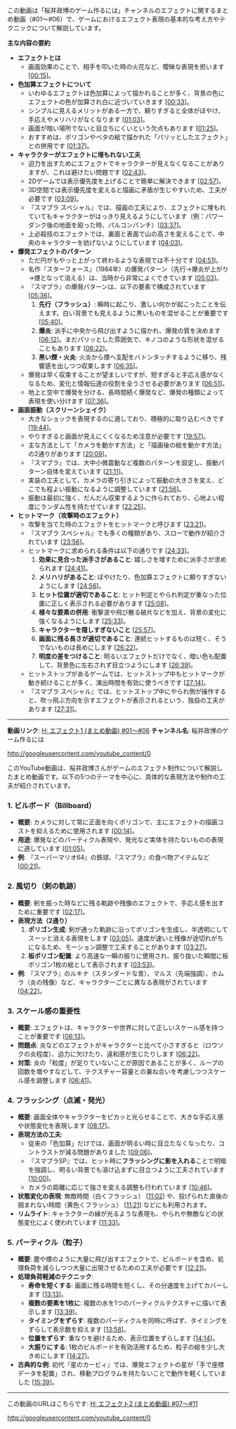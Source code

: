 この動画は「桜井政博のゲーム作るには」チャンネルのエフェクトに関するまとめ動画（#01～#06）で、ゲームにおけるエフェクト表現の基本的な考え方やテクニックについて解説しています。

**主な内容の要約**

* **エフェクトとは**
    * 画面効果のことで、相手を叩いた時の火花など、曖昧な表現を担います [[00:15](http://www.youtube.com/watch?v=4D-Lw7lFuD0&t=15)]。
* **色加算エフェクトについて**
    * いわゆるエフェクトは色加算によって描かれることが多く、背景の色にエフェクトの色が加算され白に近づいていきます [[00:33](http://www.youtube.com/watch?v=4D-Lw7lFuD0&t=33)]。
    * シンプルに見えるメリットがある一方で、頼りすぎると全体がぼやけ、手応えやメリハリがなくなります [[01:03](http://www.youtube.com/watch?v=4D-Lw7lFuD0&t=63)]。
    * 画面が暗い場所でないと目立ちにくいという欠点もあります [[01:25](http://www.youtube.com/watch?v=4D-Lw7lFuD0&t=85)]。
    * おすすめは、ポリゴンやベタの絵で描かれた「パリッとしたエフェクト」との併用です [[01:37](http://www.youtube.com/watch?v=4D-Lw7lFuD0&t=97)]。
* **キャラクターがエフェクトに埋もれない工夫**
    * 迫力を出すためにエフェクトでキャラクターが見えなくなることがありますが、これは避けたい問題です [[02:43](http://www.youtube.com/watch?v=4D-Lw7lFuD0&t=163)]。
    * 2Dゲームでは表示優先度を上げることで簡単に解決できます [[02:57](http://www.youtube.com/watch?v=4D-Lw7lFuD0&t=177)]。
    * 3D空間では表示優先度を変えると描画に矛盾が生じやすいため、工夫が必要です [[03:09](http://www.youtube.com/watch?v=4D-Lw7lFuD0&t=189)]。
    * 『スマブラ スペシャル』では、描画の工夫により、エフェクトに埋もれていてもキャラクターがはっきり見えるようにしています（例：パワーダンク後の地面を殴った時、パルコンパンチ）[[03:37](http://www.youtube.com/watch?v=4D-Lw7lFuD0&t=217)]。
    * 上必殺技のエフェクトでは、裏面と表面で山の高さを変えることで、中央のキャラクターを妨げないようにしています [[04:03](http://www.youtube.com/watch?v=4D-Lw7lFuD0&t=243)]。
* **爆発エフェクトのパターン**
    * ただ円がもやっと上がって終わるような表現では不十分です [[04:51](http://www.youtube.com/watch?v=4D-Lw7lFuD0&t=291)]。
    * 名作『スターフォース』（1984年）の爆発パターン（先行→爆炎が上がり→煙となって消える）は、当時から非常によくできています [[05:03](http://www.youtube.com/watch?v=4D-Lw7lFuD0&t=303)]。
    * 『スマブラ』の爆発パターンは、以下の要素で構成されています [[05:36](http://www.youtube.com/watch?v=4D-Lw7lFuD0&t=336)]。
        1.  **先行（フラッシュ）**: 瞬時に起こり、激しい何かが起こったことを伝えます。白い背景でも見えるように黒いものを混ぜることが重要です [[05:40](http://www.youtube.com/watch?v=4D-Lw7lFuD0&t=340)]。
        2.  **爆炎**: 派手に中央から飛び出すように描かれ、爆発の質を決めます [[06:12](http://www.youtube.com/watch?v=4D-Lw7lFuD0&t=372)]。まだパリッとした雰囲気で、キノコのような形状を混ぜることもあります [[06:22](http://www.youtube.com/watch?v=4D-Lw7lFuD0&t=382)]。
        3.  **黒い煙・火炎**: 火炎から煙へ支配をバトンタッチするように移り、残響感を出しつつ収束します [[06:35](http://www.youtube.com/watch?v=4D-Lw7lFuD0&t=395)]。
    * 爆発は早く収束することが望ましいですが、短すぎると手応え感がなくなるため、変化と情報伝達の役割を全うさせる必要があります [[06:51](http://www.youtube.com/watch?v=4D-Lw7lFuD0&t=411)]。
    * 地上と空中で爆発を分ける、長時間続く爆発など、爆発の種類によって表現を使い分けます [[07:36](http://www.youtube.com/watch?v=4D-Lw7lFuD0&t=456)]。
* **画面振動（スクリーンシェイク）**
    * 大きなショックを表現するのに適しており、積極的に取り込むべきです [[19:44](http://www.youtube.com/watch?v=4D-Lw7lFuD0&t=1184)]。
    * やりすぎると画面が見えにくくなるため注意が必要です [[19:57](http://www.youtube.com/watch?v=4D-Lw7lFuD0&t=1197)]。
    * 主な方法として「カメラを動かす方法」と「描画後の絵を動かす方法」の2通りがあります [[20:09](http://www.youtube.com/watch?v=4D-Lw7lFuD0&t=1209)]。
    * 『スマブラ』では、大中小微震動など複数のパターンを設定し、振動パターン自体を変えています [[21:11](http://www.youtube.com/watch?v=4D-Lw7lFuD0&t=1271)]。
    * 実装の工夫として、カメラの寄り引きによって振動の大きさを変え、どこでも程よい振動になるように調整しています [[21:56](http://www.youtube.com/watch?v=4D-Lw7lFuD0&t=1316)]。
    * 振動は最初に強く、だんだん収束するように作られており、心地よい程度にランダム性を持たせています [[22:25](http://www.youtube.com/watch?v=4D-Lw7lFuD0&t=1345)]。
* **ヒットマーク（攻撃時のエフェクト）**
    * 攻撃を当てた時のエフェクトをヒットマークと呼びます [[23:21](http://www.youtube.com/watch?v=4D-Lw7lFuD0&t=1401)]。
    * 『スマブラ スペシャル』でも多くの種類があり、スローで動作が紹介されています [[23:56](http://www.youtube.com/watch?v=4D-Lw7lFuD0&t=1436)]。
    * ヒットマークに求められる条件は以下の通りです [[24:33](http://www.youtube.com/watch?v=4D-Lw7lFuD0&t=1473)]。
        1.  **効果に見合った派手さがあること**: 嬉しさを増すために派手さが求められます [[24:41](http://www.youtube.com/watch?v=4D-Lw7lFuD0&t=1481)]。
        2.  **メリハリがあること**: ぼやけたり、色加算エフェクトに頼りすぎないようにします [[24:56](http://www.youtube.com/watch?v=4D-Lw7lFuD0&t=1496)]。
        3.  **ヒット位置が適切であること**: ヒット判定とやられ判定が重なった位置に正しく表示される必要があります [[25:08](http://www.youtube.com/watch?v=4D-Lw7lFuD0&t=1508)]。
        4.  **様々な要素の併用**: 衝撃波や飛び散る破片などを加え、背景の変化に強くなるようにします [[25:33](http://www.youtube.com/watch?v=4D-Lw7lFuD0&t=1533)]。
        5.  **キャラクターを隠しすぎないこと** [[25:57](http://www.youtube.com/watch?v=4D-Lw7lFuD0&t=1557)]。
        6.  **画面に残る長さが適切であること**: 連続ヒットするものは短く、そうでないものは長めにします [[26:22](http://www.youtube.com/watch?v=4D-Lw7lFuD0&t=1582)]。
        7.  **明度の差をつけること**: 明るいエフェクトだけでなく、暗い色も配置して、背景色に左右されず目立つようにします [[26:39](http://www.youtube.com/watch?v=4D-Lw7lFuD0&t=1599)]。
    * ヒットストップがあるゲームでは、ヒットストップ中もヒットマークが動き続けることが多く、演出時間を有効に使うべきです [[27:14](http://www.youtube.com/watch?v=4D-Lw7lFuD0&t=1634)]。
    * 『スマブラ スペシャル』では、ヒットストップ中にやられ側が操作すると、吹っ飛ぶ方向を示すエフェクトが表示されるという、独自の工夫があります [[27:31](http://www.youtube.com/watch?v=4D-Lw7lFuD0&t=1651)]。

---

**動画リンク**: [H: エフェクト1 (まとめ動画) #01～#06](http://www.youtube.com/watch?v=4D-Lw7lFuD0)
**チャンネル名**: 桜井政博のゲーム作るには



http://googleusercontent.com/youtube_content/0












このYouTube動画は、桜井政博さんがゲームのエフェクト制作について解説したまとめ動画です。以下の5つのテーマを中心に、具体的な表現方法や制作の工夫が紹介されています。

### 1. ビルボード（Billboard）
* **概要**: カメラに対して常に正面を向くポリゴンで、主にエフェクトの描画コストを抑えるために使用されます [[00:14](http://www.youtube.com/watch?v=tnwib5xUptc&t=14)]。
* **用途**: 爆発などのパーティクル表現や、発光など実体を持たないものの表現に適しています [[01:05](http://www.youtube.com/watch?v=tnwib5xUptc&t=65)]。
* **例**: 『スーパーマリオ64』の鉄球、『スマブラ』の食べ物アイテムなど [[00:21](http://www.youtube.com/watch?v=tnwib5xUptc&t=21)]。

### 2. 風切り（剣の軌跡）
* **概要**: 剣を振った時などに残る軌跡や残像のエフェクトで、手応え感を出すために重要です [[02:17](http://www.youtube.com/watch?v=tnwib5xUptc&t=137)]。
* **表現方法（2通り）**
    1.  **ポリゴン生成**: 剣が通った軌跡に沿ってポリゴンを生成し、半透明にしてスーッと消える表現をします [[03:05](http://www.youtube.com/watch?v=tnwib5xUptc&t=185)]。速度が速いと残像が途切れがちになるため、モーション調整で工夫することがあります [[03:27](http://www.youtube.com/watch?v=tnwib5xUptc&t=207)]。
    2.  **板ポリゴン配置**: より高速な一瞬の振りに使用され、振り抜いた瞬間に板ポリゴン1枚の絵として表示されます [[03:53](http://www.youtube.com/watch?v=tnwib5xUptc&t=233)]。
* **例**: 『スマブラ』のルキナ（スタンダードな青）、マルス（先端強調）、ホムラ（炎の残像）など、キャラクターごとに異なる表現がされています [[04:22](http://www.youtube.com/watch?v=tnwib5xUptc&t=262)]。

### 3. スケール感の重要性
* **概要**: エフェクトは、キャラクターや世界に対して正しいスケール感を持つことが重要です [[06:13](http://www.youtube.com/watch?v=tnwib5xUptc&t=373)]。
* **問題点**: 炎などのエフェクトがキャラクターと比べて小さすぎると（ロウソクの炎程度）、迫力に欠けたり、違和感が生じたりします [[06:22](http://www.youtube.com/watch?v=tnwib5xUptc&t=382)]。
* **対策**: 炎の「粒度」が足りていないことが原因であることが多く、ループの回数を増やすなどして、テクスチャー容量との兼ね合いを考慮しつつスケール感を調整します [[06:41](http://www.youtube.com/watch?v=tnwib5xUptc&t=401)]。

### 4. フラッシング（点滅・発光）
* **概要**: 画面全体やキャラクターをピカッと光らせることで、大きな手応え感や状態変化を表現します [[08:17](http://www.youtube.com/watch?v=tnwib5xUptc&t=497)]。
* **表現方法の工夫**:
    * 従来の「色加算」だけでは、画面が明るい時に目立たなくなったり、コントラストが減る問題がありました [[09:06](http://www.youtube.com/watch?v=tnwib5xUptc&t=546)]。
    * 『スマブラSP』では、ヒット時に**フラッシングに影を入れる**ことで明暗を強調し、明るい背景でも溶け込まずに目立つように工夫されています [[10:00](http://www.youtube.com/watch?v=tnwib5xUptc&t=600)]。
    * カメラの距離に応じて強さを変える調整も行われています [[10:46](http://www.youtube.com/watch?v=tnwib5xUptc&t=646)]。
* **状態変化の表現**: 無敵時間（白くフラッシュ） [[11:02](http://www.youtube.com/watch?v=tnwib5xUptc&t=662)] や、投げられた直後の掴まれない時間（黄色くフラッシュ） [[11:21](http://www.youtube.com/watch?v=tnwib5xUptc&t=681)] などにも利用されます。
* **リムライト**: キャラクターの縁が光るような表現も、やられや無敵などの状態変化によく使われています [[11:33](http://www.youtube.com/watch?v=tnwib5xUptc&t=693)]。

### 5. パーティクル（粒子）
* **概要**: 塵や煙のように大量に飛び出すエフェクトで、ビルボードを含め、処理負荷を減らしつつ大量に出現させるための工夫が必要です [[12:21](http://www.youtube.com/watch?v=tnwib5xUptc&t=741)]。
* **処理負荷軽減のテクニック**:
    * **寿命を短くする**: 画面に残る時間を短くし、その分速度を上げてカバーします [[13:13](http://www.youtube.com/watch?v=tnwib5xUptc&t=793)]。
    * **複数の要素を1枚に**: 複数の水を1つのパーティクルテクスチャに描いて表示します [[13:39](http://www.youtube.com/watch?v=tnwib5xUptc&t=819)]。
    * **タイミングをずらす**: 複数のパーティクルを同時に呼ばず、タイミングをずらして表示数を抑えます [[13:58](http://www.youtube.com/watch?v=tnwib5xUptc&t=838)]。
    * **位置をずらす**: 重なりを避けるため、表示位置をずらします [[14:14](http://www.youtube.com/watch?v=tnwib5xUptc&t=854)]。
    * **大振りにする**: 1枚のビルボードを有効活用するため、粒子の絵を少し大きめにします [[14:27](http://www.youtube.com/watch?v=tnwib5xUptc&t=867)]。
* **古典的な例**: 初代『星のカービィ』では、爆発エフェクトの星が「手で座標データを配置」され、移動プログラムを持たないことで動作を軽くしていました [[15:39](http://www.youtube.com/watch?v=tnwib5xUptc&t=939)]。

---
この動画のURLはこちらです: [H: エフェクト2 (まとめ動画) #07～#11](http://www.youtube.com/watch?v=tnwib5xUptc)


http://googleusercontent.com/youtube_content/0
